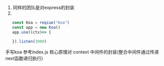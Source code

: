 1. 同样的团队是对express的封装 
2. 
```js
   const Koa = reqiue("Koa")
   const app = new Koa()
   app.use((ctx)=> {

   }).listen(3000)
```
手写koa 参考index.js 核心原理对 context 中间件的封装(整合中间件通过传递next函数递归执行)

